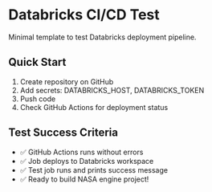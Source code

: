 # Databricks CI/CD Test

Minimal template to test Databricks deployment pipeline.

## Quick Start

1. Create repository on GitHub
2. Add secrets: DATABRICKS_HOST, DATABRICKS_TOKEN
3. Push code
4. Check GitHub Actions for deployment status

## Test Success Criteria

- ✅ GitHub Actions runs without errors
- ✅ Job deploys to Databricks workspace
- ✅ Test job runs and prints success message
- ✅ Ready to build NASA engine project!
